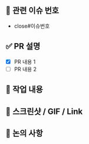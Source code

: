 ## 🌱 관련 이슈 번호
- close#이슈번호

## ✅ PR 설명
- [x] PR 내용 1
- [ ] PR 내용 2

## 📝 작업 내용
<!-- 상세 작업 내용 기재 -->

## 📸 스크린샷 / GIF / Link
<!-- 작업 내용 관련 자료, 레퍼런스 등 기재 -->

## 📌 논의 사항
<!-- 기타 논의 사항 -->
